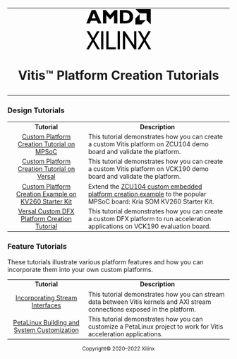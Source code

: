 <table class="sphinxhide" width="100%">
 <tr>
   <td align="center"><img src="https://raw.githubusercontent.com/Xilinx/Image-Collateral/main/xilinx-logo.png" width="30%"/><h1>Vitis™ Platform Creation Tutorials</h1>
   </td>
 </tr>
 <tr>
 <td>
 </td>
 </tr>
</table>


### Design Tutorials

<table style="width:100%">
 <tr>
 <td width="35%" align="center"><b>Tutorial</b>
 <td width="65%" align="center"><b>Description</b>
 </tr>
 <tr>
 <td align="center"><a href="./Design_Tutorials/02-Edge-AI-ZCU104/README.md">Custom Platform Creation Tutorial on MPSoC</a></td>
 <td>This tutorial demonstrates how you can create a custom Vitis platform on ZCU104 demo board and validate the platform.</td>
 </tr>
 <tr>
 <td align="center"><a href="./Design_Tutorials/03_Edge_VCK190/README.md">Custom Platform Creation Tutorial on Versal</a></td>
 <td>This tutorial demonstrates how you can create a custom Vitis platform on VCK190 demo board and validate the platform.</td>
 </tr>
 <tr>
 <td align="center"><a href="./Design_Tutorials/01-Edge-KV260/README.md">Custom Platform Creation Example on KV260 Starter Kit</a></td>
 <td>Extend the <a href="./Design_Tutorials/02-Edge-AI-ZCU104/README.md">ZCU104 custom embedded platform creation example</a> to the popular MPSoC board: Kria SOM KV260 Starter Kit.
 </td>
 </tr>
 <tr>
 <td align="center"><a href="./Design_Tutorials/04_Edge_VCK190_DFX/README.md">Versal Custom DFX Platform Creation Tutorial</a></td>
 <td>This tutorial demonstrates how you can create a custom DFX platform to run acceleration applications on VCK190 evaluation board.
 </td>
 </tr>
</table>

### Feature Tutorials

These tutorials illustrate various platform features and how you can incorporate them into your own custom platforms.

<table style="width:100%">
 <tr>
 <td width="35%" align="center"><b>Tutorial</b>
 <td width="65%" align="center"><b>Description</b>
 </tr>
 <tr>
 <td align="center"><a href="./Feature_Tutorials/01_platform_creation_streaming_ip/">Incorporating Stream Interfaces</a></td>
 <td>This tutorial demonstrates how you can stream data between Vitis kernels and AXI stream connections exposed in the platform.</td>
 </tr>
  <tr>
 <td align="center"><a href="./Feature_Tutorials/02_petalinux_customization/">PetaLinux Building and System Customization</a></td>
 <td>This tutorial demonstrates how you can customize a PetaLinux project to work for Vitis acceleration applications.</td>
 </tr>
 </table>

<p align="center"><sup>Copyright&copy; 2020–2022 Xilinx</sup></p>
